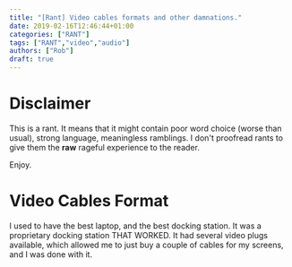 ```yaml
---
title: "[Rant] Video cables formats and other damnations."
date: 2019-02-16T12:46:44+01:00
categories: ["RANT"]
tags: ["RANT","video","audio"]
authors: ["Rob"]
draft: true
---
```


# Disclaimer
This is a rant. It means that it might contain poor word choice (worse than usual), strong language, meaningless ramblings. I don't proofread rants to give them the **raw** rageful experience to the reader.

Enjoy.

# Video Cables Format
I used to have the best laptop, and the best docking station. It was a proprietary docking station THAT WORKED. It had several video plugs available, which allowed me to just buy a couple of cables for my screens, and I was done with it.
